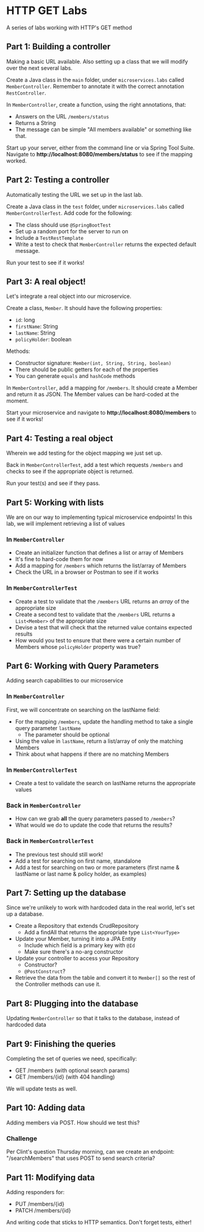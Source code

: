 # HTTP GET Labs

A series of labs working with HTTP's GET method

## Part 1: Building a controller

Making a basic URL available. Also setting up a class that we will modify
over the next several labs.

Create a Java class in the `main` folder, under `microservices.labs` called `MemberController`.
Remember to annotate it with the correct annotation `RestController`.

In `MemberController`, create a function, using the right annotations, that:

- Answers on the URL `/members/status`
- Returns a String
- The message can be simple "All members available" or something like that.

Start up your server, either from the command line or via Spring Tool Suite.
Navigate to **http://localhost:8080/members/status** to see if the mapping worked.

## Part 2: Testing a controller

Automatically testing the URL we set up in the last lab.

Create a Java class in the `test` folder, under `microservices.labs` called `MemberControllerTest`.
Add code for the following:

- The class should use `@SpringBootTest`
- Set up a random port for the server to run on
- Include a `TestRestTemplate`
- Write a test to check that `MemberController` returns the expected default message.

Run your test to see if it works!

## Part 3: A real object!

Let's integrate a real object into our microservice.

Create a class, `Member`. It should have the following properties:

- `id`: long
- `firstName`: String
- `lastName`: String
- `policyHolder`: boolean

Methods:

- Constructor signature: `Member(int, String, String, boolean)`
- There should be public getters for each of the properties
- You can generate `equals` and `hashCode` methods

In `MemberController`, add a mapping for `/members`. It should create a Member and return it as JSON.
The Member values can be hard-coded at the moment.

Start your microservice and navigate to **http://localhost:8080/members** to see if it works!

## Part 4: Testing a real object

Wherein we add testing for the object mapping we just set up.

Back in `MemberControllerTest`, add a test which requests `/members` and checks
to see if the appropriate object is returned.

Run your test(s) and see if they pass.

## Part 5: Working with lists

We are on our way to implementing typical microservice endpoints! In this
lab, we will implement retrieving a list of values

### In `MemberController`

- Create an initializer function that defines a list or array of Members
- It's fine to hard-code them for now
- Add a mapping for `/members` which returns the list/array of Members
- Check the URL in a browser or Postman to see if it works

### In `MemberControllerTest`

- Create a test to validate that the `/members` URL returns an _array_ of the
  appropriate size
- Create a second test to validate that the `/members` URL returns a `List<Member>`
  of the appropriate size
- Devise a test that will check that the returned value contains expected results
- How would you test to ensure that there were a certain number of Members
  whose `policyHolder` property was true?

## Part 6: Working with Query Parameters

Adding search capabilities to our microservice

### In `MemberController`

First, we will concentrate on searching on the lastName field:

- For the mapping `/members`, update the handling method to take a single query parameter `lastName`
  - The parameter should be optional
- Using the value in `lastName`, return a list/array of only the matching Members
- Think about what happens if there are no matching Members

### In `MemberControllerTest`

- Create a test to validate the search on lastName returns the appropriate values

### Back in `MemberController`

- How can we grab **all** the query parameters passed to `/members`?
- What would we do to update the code that returns the results?

### Back in `MemberControllerTest`

- The previous test should still work!
- Add a test for searching on first name, standalone
- Add a test for searching on two or more parameters
  (first name & lastName or last name & policy holder, as examples)

## Part 7: Setting up the database

Since we're unlikely to work with hardcoded data in the real world, let's set up a database.

- Create a Repository that extends CrudRepository
  - Add a findAll that returns the appropriate type `List<YourType>`
- Update your Member, turning it into a JPA Entity
  - Include which field is a primary key with `@Id`
  - Make sure there's a no-arg constructor
- Update your controller to access your Repository
  - Constructor?
  - `@PostConstruct`?
- Retrieve the data from the table and convert it to `Member[]` so the rest of the
  Controller methods can use it.

## Part 8: Plugging into the database

Updating `MemberController` so that it talks to the database, instead of hardcoded data

## Part 9: Finishing the queries

Completing the set of queries we need, specifically:

- GET /members (with optional search params)
- GET /members/{id} (with 404 handling)

We will update tests as well.

## Part 10: Adding data

Adding members via POST. How should we test this?

### Challenge

Per Clint's question Thursday morning, can we create an endpoint: "/searchMembers" that uses POST to send search criteria?

## Part 11: Modifying data

Adding responders for:

- PUT /members/{id}
- PATCH /members/{id}

And writing code that sticks to HTTP semantics. Don't forget tests, either!
